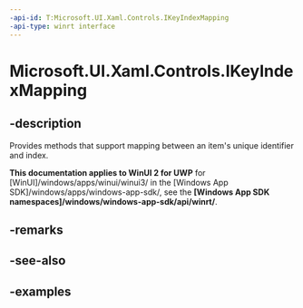 ```yaml
---
-api-id: T:Microsoft.UI.Xaml.Controls.IKeyIndexMapping
-api-type: winrt interface
---
```


# Microsoft.UI.Xaml.Controls.IKeyIndexMapping

<!--
public interface IKeyIndexMapping
-->

## -description

Provides methods that support mapping between an item's unique identifier and index.

**This documentation applies to WinUI 2 for UWP** for [WinUI]/windows/apps/winui/winui3/ in the [Windows App SDK]/windows/apps/windows-app-sdk/, see the **[Windows App SDK namespaces]/windows/windows-app-sdk/api/winrt/**.

## -remarks

## -see-also

## -examples

